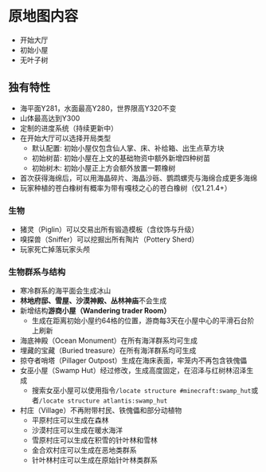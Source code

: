 # 原地图内容

- 开始大厅
- 初始小屋
- 无叶子树

## 独有特性

- 海平面Y281，水面最高Y280，世界限高Y320不变
- 山体最高达到Y300
- 定制的进度系统（持续更新中）
- 在开始大厅可以选择开局类型
  - 默认配置: 初始小屋仅包含仙人掌、床、补给箱、出生点草方块
  - 初始树苗: 初始小屋在上文的基础物资中额外新增四种树苗
  - 初始树木: 初始小屋正上方会额外放置一颗橡树
- 首次获得海绵后，可以用海晶碎片、海晶沙砾、鹦鹉螺壳与海绵合成更多海绵
- 玩家种植的苍白橡树有概率为带有嘎枝之心的苍白橡树（仅1.21.4+）

### 生物

- 猪灵（Piglin）可以交易出所有锻造模板（含纹饰与升级）
- 嗅探兽（Sniffer）可以挖掘出所有陶片（Pottery Sherd）
- 玩家死亡掉落玩家头颅

### 生物群系与结构

- 寒冷群系的海平面会生成冰山
- **林地府邸、雪屋、沙漠神殿、丛林神庙**不会生成
- 新增结构**游商小屋（Wandering trader Room）**
  - 生成在距离初始小屋约64格的位置，游商每3天在小屋中心的平滑石台阶上刷新
- 海底神殿（Ocean Monument）在所有海洋群系均可生成
- 埋藏的宝藏（Buried treasure）在所有海洋群系均可生成
- 掠夺者哨塔（Pillager Outpost）生成在海床表面，牢笼内不再包含铁傀儡
- 女巫小屋（Swamp Hut）经过修改，生成高度固定，在沼泽与红树林沼泽生成
  - 搜索女巫小屋可以使用指令`/locate structure #minecraft:swamp_hut`或者`/locate structure atlantis:swamp_hut`
- 村庄（Village）不再附带村民、铁傀儡和部分动植物
  - 平原村庄可以生成在森林
  - 沙漠村庄可以生成在暖水海洋
  - 雪原村庄可以生成在积雪的针叶林和雪林
  - 金合欢村庄可以生成在恶地类群系
  - 针叶林村庄可以生成在原始针叶林类群系
